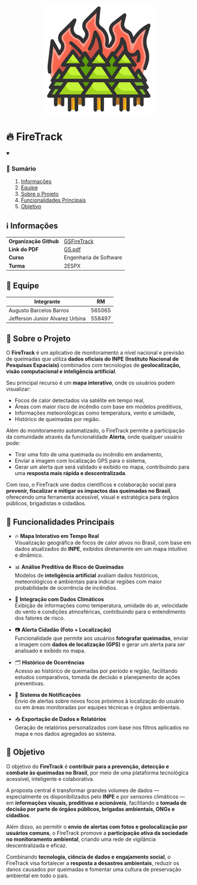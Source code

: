 <p align="center">
    <picture>
        <source media="(prefers-color-scheme: dark)" srcset="Utils/Logo/PNG/Logo.png">
        <img alt="Logo da EcoCharge" src="Utils/Logo/PNG/Logo.png" width="300">
    </picture>
</p>

# 🔥 FireTrack

<details open>
    <summary><h3><strong>📑 Sumário</strong></h3>
        <ol>
            <li><a href="#info">Informações</a></li>
            <li><a href="#equipe">Equipe</a></li>
            <li><a href="#sobre-o-projeto">Sobre o Projeto</a></li>
            <li><a href="#funcionalidades-principais">Funcionalidades Principais</a></li>
            <li><a href="#Objetivo">Objetivo</a></li>
        </ol>
    </summary>
</details>

<h2 id="info"> ℹ️ Informações </h2>

<table>
  <tr>
    <td><strong>Organização Github</strong></td>
    <td><a href="https://github.com/GSFireTrack">GSFireTrack</a></td>
  </tr>
  <tr>
    <td><strong>Link do PDF</strong></td>
    <td><a href="Utils/GS.pdf">GS.pdf</a></td>
  </tr>
  <tr>
    <td><strong>Curso</strong></td>
    <td>Engenharia de Software</td>
  </tr>
  <tr>
    <td><strong>Turma</strong></td>
    <td>2ESPX</td>
  </tr>
</table>

<h2 id="equipe"> 👥 Equipe </h2>

| Integrante                      | RM     |
| ------------------------------- | ------ |
| Augusto Barcelos Barros         | 565065 |
| Jefferson Junior Alvarez Urbina | 558497 |

<h2 id="sobre-o-projeto"> 📱 Sobre o Projeto </h2>

O **FireTrack** é um aplicativo de monitoramento a nível nacional e previsão de queimadas que utiliza **dados oficiais do INPE (Instituto Nacional de Pesquisas Espaciais)** combinados com tecnologias de **geolocalização, visão computacional e inteligência artificial**.

Seu principal recurso é um **mapa interativo**, onde os usuários podem visualizar:

- Focos de calor detectados via satélite em tempo real,
- Áreas com maior risco de incêndio com base em modelos preditivos,
- Informações meteorológicas como temperatura, vento e umidade,
- Histórico de queimadas por região.

Além do monitoramento automatizado, o FireTrack permite a participação da comunidade através da funcionalidade **Alerta**, onde qualquer usuário pode:

- Tirar uma foto de uma queimada ou incêndio em andamento,
- Enviar a imagem com localização GPS para o sistema,
- Gerar um alerta que será validado e exibido no mapa, contribuindo para uma **resposta mais rápida e descentralizada**.

Com isso, o FireTrack une dados científicos e colaboração social para **prevenir, fiscalizar e mitigar os impactos das queimadas no Brasil**, oferecendo uma ferramenta acessível, visual e estratégica para órgãos públicos, brigadistas e cidadãos.

<h2 id="funcionalidades-principais"> 🌟 Funcionalidades Principais </h2>

- 🔥 **Mapa Interativo em Tempo Real**  
  Visualização geográfica de focos de calor ativos no Brasil, com base em dados atualizados do **INPE**, exibidos diretamente em um mapa intuitivo e dinâmico.

- 📊 **Análise Preditiva de Risco de Queimadas**  
  Modelos de **inteligência artificial** avaliam dados históricos, meteorológicos e ambientais para indicar regiões com maior probabilidade de ocorrência de incêndios.

- 🧠 **Integração com Dados Climáticos**  
  Exibição de informações como temperatura, umidade do ar, velocidade do vento e condições atmosféricas, contribuindo para o entendimento dos fatores de risco.

- 📷 **Alerta Cidadão (Foto + Localização)**  
  Funcionalidade que permite aos usuários **fotografar queimadas**, enviar a imagem com **dados de localização (GPS)** e gerar um alerta para ser analisado e exibido no mapa.

- 🗂️ **Histórico de Ocorrências**  
  Acesso ao histórico de queimadas por período e região, facilitando estudos comparativos, tomada de decisão e planejamento de ações preventivas.

- 📍 **Sistema de Notificações**  
  Envio de alertas sobre novos focos próximos à localização do usuário ou em áreas monitoradas por equipes técnicas e órgãos ambientais.

- 📥 **Exportação de Dados e Relatórios**  
  Geração de relatórios personalizados com base nos filtros aplicados no mapa e nos dados agregados ao sistema.

<h2 id="Objetivo"> 🎯 Objetivo </h2>

O objetivo do **FireTrack** é **contribuir para a prevenção, detecção e combate às queimadas no Brasil**, por meio de uma plataforma tecnológica acessível, inteligente e colaborativa.

A proposta central é transformar grandes volumes de dados — especialmente os disponibilizados pelo **INPE** e por sensores climáticos — em **informações visuais, preditivas e acionáveis**, facilitando a **tomada de decisão por parte de órgãos públicos, brigadas ambientais, ONGs e cidadãos**.

Além disso, ao permitir o **envio de alertas com fotos e geolocalização por usuários comuns**, o FireTrack promove a **participação ativa da sociedade no monitoramento ambiental**, criando uma rede de vigilância descentralizada e eficaz.

Combinando **tecnologia, ciência de dados e engajamento social**, o FireTrack visa fortalecer a **resposta a desastres ambientais**, reduzir os danos causados por queimadas e fomentar uma cultura de preservação ambiental em todo o país.

